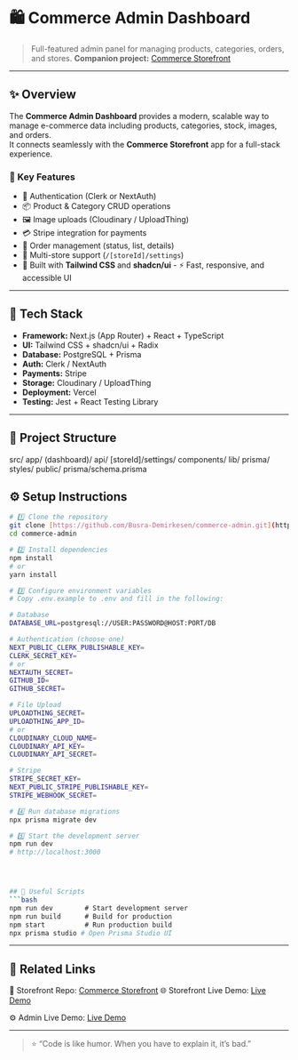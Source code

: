 # 🛍️ Commerce Admin Dashboard

> Full-featured admin panel for managing products, categories, orders, and stores. 
> **Companion project:** [Commerce Storefront](https://github.com/Busra-Demirkesen/commerce-store)

---

## ✨ Overview
The **Commerce Admin Dashboard** provides a modern, scalable way to manage e-commerce data including products, categories, stock, images, and orders.  
It connects seamlessly with the **Commerce Storefront** app for a full-stack experience.

### 🔑 Key Features
- 🔐 Authentication (Clerk or NextAuth)  
- 📦 Product & Category CRUD operations  
- 🖼️ Image uploads (Cloudinary / UploadThing)  
- 💳 Stripe integration for payments  
- 🧾 Order management (status, list, details)  
- 🏪 Multi-store support (`/[storeId]/settings`)  
- 🎨 Built with **Tailwind CSS** and **shadcn/ui** - ⚡ Fast, responsive, and accessible UI  

---

## 🧰 Tech Stack
- **Framework:** Next.js (App Router) + React + TypeScript  
- **UI:** Tailwind CSS + shadcn/ui + Radix  
- **Database:** PostgreSQL + Prisma  
- **Auth:** Clerk / NextAuth  
- **Payments:** Stripe  
- **Storage:** Cloudinary / UploadThing  
- **Deployment:** Vercel  
- **Testing:** Jest + React Testing Library  

---

## 📁 Project Structure

src/
app/
(dashboard)/
api/
[storeId]/settings/
components/
lib/
prisma/
styles/
public/
prisma/schema.prisma

## ⚙️ Setup Instructions
```bash
# 1️⃣ Clone the repository
git clone [https://github.com/Busra-Demirkesen/commerce-admin.git](https://github.com/Busra-Demirkesen/commerce-admin.git)
cd commerce-admin

# 2️⃣ Install dependencies
npm install
# or
yarn install

# 3️⃣ Configure environment variables
# Copy .env.example to .env and fill in the following:

# Database
DATABASE_URL=postgresql://USER:PASSWORD@HOST:PORT/DB

# Authentication (choose one)
NEXT_PUBLIC_CLERK_PUBLISHABLE_KEY=
CLERK_SECRET_KEY=
# or
NEXTAUTH_SECRET=
GITHUB_ID=
GITHUB_SECRET=

# File Upload
UPLOADTHING_SECRET=
UPLOADTHING_APP_ID=
# or
CLOUDINARY_CLOUD_NAME=
CLOUDINARY_API_KEY=
CLOUDINARY_API_SECRET=

# Stripe
STRIPE_SECRET_KEY=
NEXT_PUBLIC_STRIPE_PUBLISHABLE_KEY=
STRIPE_WEBHOOK_SECRET=

# 4️⃣ Run database migrations
npx prisma migrate dev

# 5️⃣ Start the development server
npm run dev
# http://localhost:3000




## 🧪 Useful Scripts
```bash
npm run dev        # Start development server
npm run build      # Build for production
npm start          # Run production build
npx prisma studio # Open Prisma Studio UI


```


---
## 🔗 Related Links

🛒 Storefront Repo: [Commerce Storefront](https://github.com/Busra-Demirkesen/commerce-store)
🌐 Storefront Live Demo: [Live Demo](https://commerce-store-hazel.vercel.app/)

⚙️ Admin Live Demo: [Live Demo](https://commerce-admin-roan.vercel.app/8a2df2f4-9303-4feb-8caf-d0869eb9e6fd/products/new)

---

> ⭐ “Code is like humor. When you have to explain it, it’s bad.”


